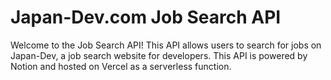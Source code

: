 # Japan-Dev.com Job Search API

Welcome to the Job Search API! This API allows users to search for jobs on Japan-Dev, a job search website for developers. This API is powered by Notion and hosted on Vercel as a serverless function.
